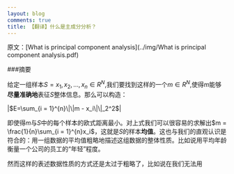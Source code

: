 ```yaml
---
layout: blog
comments: true
title: 【翻译】什么是主成分分析？
---
```

原文：[What is principal component analysis](../img/What is principal component analysis.pdf)

###摘要

给定一组样本$S = {x_1,x_2,\dots,x_n} \in R^N$,我们要找到这样的一个$m \in R^N$,使得$m$能够<b>尽量准确地</b>表征$S$整体信息。那么可以构造：

|$E=\sum_{i = 1}^{n}\|\|m - x_i\|\|_2^2$|

即使得$m$与$S$中的每个样本的欧式距离最小。对上式我们可以很容易的求解出$m = \frac{1}{n}\sum_{i = 1}^{n}x_i$，这就是$S$的样本<b>均值</b>。这也与我们的直观认识是符合的：用一组数据的平均值粗略地描述这组数据的整体性质。比如说用平均年龄衡量一个公司的员工的“年轻”程度。

然而这样的表述数据性质的方式还是太过于粗略了，比如说在我们无法用

